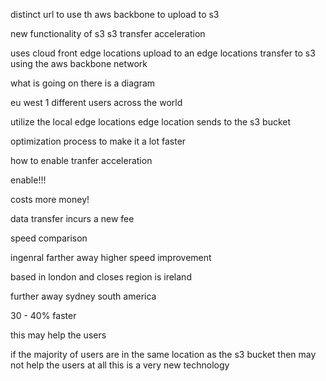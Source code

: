 distinct url to use th aws backbone to upload to s3

new functionality of s3 
s3 transfer acceleration

uses cloud front edge locations
upload to an edge locations
transfer to s3 using the aws backbone network

what is going on there is a diagram

eu west 1
different users across the world

utilize the local edge locations
edge location sends to the s3 bucket

optimization process  to make it a lot faster

how to enable
tranfer acceleration

enable!!!

costs more money!

data transfer incurs a new fee

speed comparison

ingenral farther away higher speed improvement

based in london and closes region is ireland

further away sydney 
south america

30 - 40% faster

this may help the users

if the majority of users are in the same location as the s3 bucket then may not help the users at all
this is a very new technology
